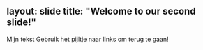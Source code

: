 layout: slide
title: "Welcome to our second slide!"
---
Mijn tekst
Gebruik het pijltje naar links om terug te gaan!
